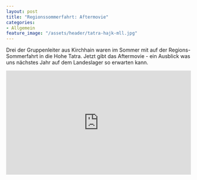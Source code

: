 ```yaml
---
layout: post
title: "Regionssommerfahrt: Aftermovie"
categories:
- Allgemein
feature_image: "/assets/header/tatra-hajk-mll.jpg"
---
```


Drei der Gruppenleiter aus Kirchhain waren im Sommer mit auf der Regions-Sommerfahrt in die Hohe Tatra. Jetzt gibt das Aftermovie - ein Ausblick was uns nächstes Jahr auf dem Landeslager so erwarten kann.

<style>
    .embed-container { 
        position: relative; 
        padding-bottom: 56.25%; 
        height: 0; 
        overflow: hidden; 
        max-width: 100%; 
    } 
    .embed-container iframe, .embed-container object, .embed-container embed { 
        position: absolute; 
        top: 0; 
        left: 0; 
        width: 100%; 
        height: 100%; 
    }
</style>
    
<div class='embed-container'>
    <iframe src='https://www.youtube.com/embed/mAILG_PV14M' frameborder='0' allowfullscreen></iframe>
</div>